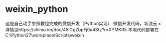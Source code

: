 # weixin_python
这是自己动手参照教程完成的微信开发（Python实现）
微信开发代码，新浪云
x详情见https://shimo.im/doc/45lGgZbpFj0a4Stz?r=XYMKR5
本地代码部署在C:\Python27\workplace\Scripts\weixin
